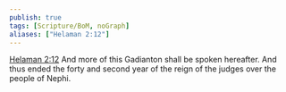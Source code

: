 ```yaml
---
publish: true
tags: [Scripture/BoM, noGraph]
aliases: ["Helaman 2:12"]
---
```

[Helaman 2:12](https://churchofjesuschrist.org/study/scriptures/bofm/hel/2?lang=eng&id=p12#p12) And more of this Gadianton shall be spoken hereafter. And thus ended the forty and second year of the reign of the judges over the people of Nephi.
